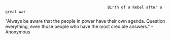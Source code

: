 

                                                 Birth of a Rebel after a great war
"Always be aware that the people in power have their own agenda. Question everything, even those people who have the most credible answers." - Anonymous

